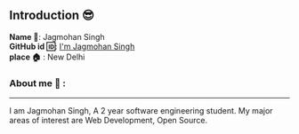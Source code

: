 ## Introduction :sunglasses:
**Name :name_badge:**:    Jagmohan Singh
<br>
**GitHub id :id:**: [I'm Jagmohan Singh](https://github.com/jmsingh6871)
<br>
**place :house:** : New Delhi
### About me :boy: :
---
I am Jagmohan Singh, A 2 year software engineering student.
My major areas of interest are Web Development, Open Source.
